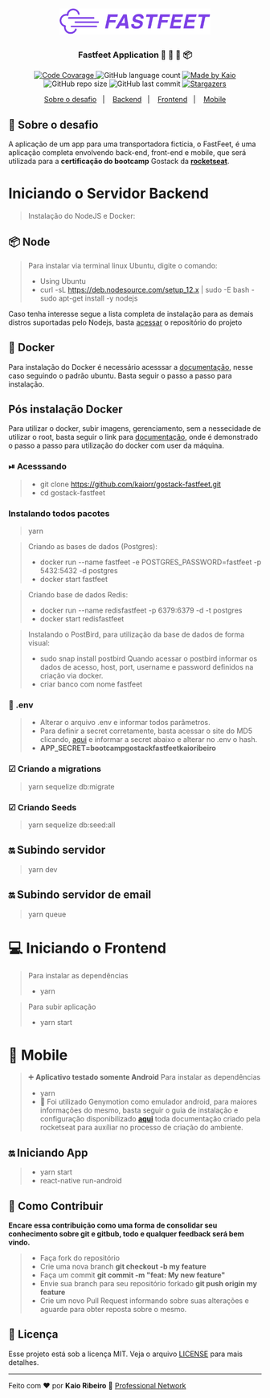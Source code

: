 <h1 align="center">
  <img alt="Fastfeet" title="Fastfeet" src="./backend/img/logo.png" width="300px" />
</h1>

<h3 align="center">
  Fastfeet Application 🚚 🛵 🚴 📦
</h3>

<p align="center">

  <a href="https://app.codacy.com/manual/kaiorr/gostack-fastfeet?utm_source=github.com&utm_medium=referral&utm_content=kaiorr/gostack-fastfeet&utm_campaign=Badge_Grade_Settings">
    <img alt="Code Covarage" src="https://api.codacy.com/project/badge/Grade/880f947032d543fa913769c4313a9bb1">
  </a>

  <img alt="GitHub language count" src="https://img.shields.io/github/languages/count/kaiorr/aceleraDevReact?style=plastic">

  <a href="https://www.linkedin.com/in/kaio-ribeiro-310123150/"> 
    <img alt="Made by Kaio" src="https://img.shields.io/badge/made%20by-kaiorr-%2304D361">
  </a>

  <img alt="GitHub repo size" src="https://img.shields.io/github/repo-size/kaiorr/aceleraDevReact?color=7800ff&style=plastic">

  <img alt="GitHub last commit" src="https://img.shields.io/github/last-commit/kaiorr/aceleraDevReact?color=7800ff&style=plastic">

  <a href="https://github.com/kaiorr/aceleraDevReact/stargazers">
    <img alt="Stargazers" src="https://img.shields.io/github/stars/kaiorr/aceleraDevReact?style=social">
  </a>
</p>

<p align="center">
  <a href="#rocket-sobre-o-desafio">Sobre o desafio</a>&nbsp;&nbsp;&nbsp;|&nbsp;&nbsp;&nbsp;
  <a href="#iniciando-o-servidor-backend">Backend</a>&nbsp;&nbsp;&nbsp;|&nbsp;&nbsp;&nbsp;
  <a href="#computer-iniciando-o-frontend">Frontend</a>&nbsp;&nbsp;&nbsp;|&nbsp;&nbsp;&nbsp;
  <a href="#iphone-mobile">Mobile</a>
</p>

## 🚀 Sobre o desafio

A aplicação de um app para uma transportadora fictícia, o FastFeet, é uma aplicação completa envolvendo back-end, front-end e mobile, que será utilizada para a **certificação do bootcamp** Gostack da **[rocketseat](https://rocketseat.com.br/gostack)**.

# Iniciando o Servidor Backend

>Instalação do NodeJS e Docker:

## 📦 Node

>Para instalar via terminal linux Ubuntu, digite o comando:
> -  Using Ubuntu
> -  curl -sL https://deb.nodesource.com/setup_12.x | sudo -E bash -sudo apt-get install -y nodejs

Caso tenha interesse segue a lista completa de instalação para as demais distros suportadas pelo Nodejs, basta [acessar](https://github.com/nodesource/distributions/blob/master/README.md) o repositório do projeto

## 🐳 Docker

Para instalação do Docker é necessário acesssar a [documentação](https://docs.docker.com/install/linux/docker-ce/ubuntu/), nesse caso seguindo o padrão ubuntu. Basta seguir o passo a passo para instalação.

## Pós instalação Docker

Para utilizar o docker, subir imagens, gerenciamento, sem a nessecidade de utilizar o root, basta seguir o link para [documentação](https://docs.docker.com/install/linux/linux-postinstall/), onde é demonstrado o passo a passo para utilização do docker com user da máquina.

### ⏯ Acesssando

> -  git clone https://github.com/kaiorr/gostack-fastfeet.git
> -  cd gostack-fastfeet

### Instalando todos pacotes

> yarn

> Criando as bases de dados (Postgres):
> -  docker run --name fastfeet -e POSTGRES_PASSWORD=fastfeet -p 5432:5432 -d postgres
> -  docker start fastfeet

> Criando base de dados Redis:
> -  docker run --name redisfastfeet -p 6379:6379 -d -t postgres
> -  docker start redisfastfeet

> Instalando o PostBird, para utilização da base de dados de forma visual:
> -  sudo snap install postbird
> Quando acessar o postbird informar os dados de acesso, host, port, username e password definidos na criação via docker.
> -  criar banco com nome fastfeet

### 🔑 .env

> -  Alterar o arquivo .env e informar todos parâmetros.
> -  Para definir a secret corretamente, basta acessar o site do MD5 clicando, [aqui](https://www.md5online.org/) e informar a secret abaixo e alterar no .env o hash.
> -  **APP_SECRET=bootcampgostackfastfeetkaioribeiro**

### ☑ Criando a migrations

> yarn sequelize db:migrate

### ☑ Criando Seeds

> yarn sequelize db:seed:all

## 🔛 Subindo servidor

> yarn dev

## 🔛 Subindo servidor de email

> yarn queue

# 💻 Iniciando o Frontend

> Para instalar as dependências
> -  yarn
  
> Para subir aplicação
> -  yarn start


# 📱 Mobile

> :heavy_plus_sign:  **Aplicativo testado somente Android**
> Para instalar as dependências 
> -  yarn
> -  :pushpin:  Foi utilizado Genymotion como emulador android, para maiores informações do mesmo, basta seguir o guia de instalação e configuração disponibilizado **[aqui](https://docs.rocketseat.dev/ambiente-react-native/android/emulador)** toda documentação criado pela rocketseat para auxíliar no processo de criação do ambiente.

## 🔛 Iniciando App

> -  yarn start
> -  react-native run-android

## 🤔 Como Contribuir

**Encare essa contribuição como uma forma de consolidar seu conhecimento sobre git e gitbub, todo e qualquer feedback será bem vindo.**

> -  Faça fork do repositório
> -  Crie uma nova branch **git checkout -b my feature**
> -  Faça um commit **git commit -m "feat: My new feature"**
> -  Envie sua branch para seu repositório forkado **git push origin my feature**
> -  Crie um novo Pull Request informando sobre suas alterações e aguarde para obter reposta sobre o mesmo.

## 📝 Licença

Esse projeto está sob a licença MIT. Veja o arquivo [LICENSE](https://raw.githubusercontent.com/kaiorr/gostack-fastfeet/master/LICENSE) para mais detalhes.

----

Feito com :heart: por **Kaio Ribeiro** :call_me_hand: [Professional Network](https://www.linkedin.com/in/kaio-ribeiro-310123150/)
